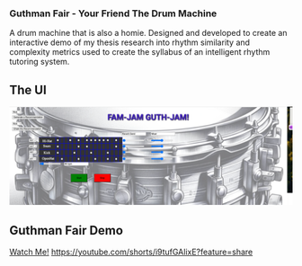 ### Guthman Fair - Your Friend The Drum Machine

A drum machine that is also a homie. Designed and developed to create an interactive demo of my thesis research into rhythm similarity and complexity metrics used to create the syllabus of an intelligent rhythm tutoring system.


## The UI

![User Interface](https://github.com/nol-alb/guthman-drum-machine/blob/main/static/interface.png)

## Guthman Fair Demo
<a href="https://youtube.com/shorts/i9tufGAlixE?feature=share" target="_blank">Watch Me!</a> https://youtube.com/shorts/i9tufGAlixE?feature=share

